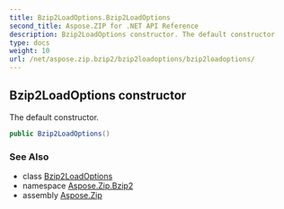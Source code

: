 ```yaml
---
title: Bzip2LoadOptions.Bzip2LoadOptions
second_title: Aspose.ZIP for .NET API Reference
description: Bzip2LoadOptions constructor. The default constructor
type: docs
weight: 10
url: /net/aspose.zip.bzip2/bzip2loadoptions/bzip2loadoptions/
---
```

## Bzip2LoadOptions constructor

The default constructor.

```csharp
public Bzip2LoadOptions()
```

### See Also

* class [Bzip2LoadOptions](../)
* namespace [Aspose.Zip.Bzip2](../../bzip2loadoptions/)
* assembly [Aspose.Zip](../../../)


